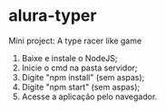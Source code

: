 # alura-typer
Mini project: A type racer like game

1. Baixe e instale o NodeJS;
2. Inicie o cmd na pasta servidor;
3. Digite "npm install" (sem aspas);
4. Digite "npm start" (sem aspas);
5. Acesse a aplicação pelo navegador.
